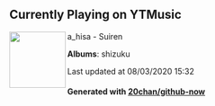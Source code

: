 ## Currently Playing on YTMusic

[<img align="left" width="100" src="https://lh3.googleusercontent.com/DFpya-3uJCdgAoCXsctvC1gVQe_NBgVoYXeGHou-Ypg1ZkQHKUhMek6WknARB_vPLxa-L5XGFojgglFl">](https://music.youtube.com/channel/UC3pumhFbD1nE7oVISQ_l8Sg)

a_hisa - Suiren

**Albums**: shizuku

Last updated at 08/03/2020 15:32

#### Generated with [20chan/github-now](https://github.com/20chan/github-now)


<!--
**20chan/20chan** is a ✨ _special_ ✨ repository because its `README.md` (this file) appears on your GitHub profile.

Here are some ideas to get you started:

- 🔭 I’m currently working on ...
- 🌱 I’m currently learning ...
- 👯 I’m looking to collaborate on ...
- 🤔 I’m looking for help with ...
- 💬 Ask me about ...
- 📫 How to reach me: ...
- 😄 Pronouns: ...
- ⚡ Fun fact: ...
-->
